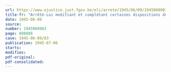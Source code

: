 ```yaml
---
url: https://www.ejustice.just.fgov.be/eli/arrete/1945/06/09/1945060903/justel
title-fr: "Arrêté-Loi modifiant et complétant certaines dispositions de la loi du 15 décembre 1937, relative à l'assurance en vue de la vieillesse et du décès prématuré"
date: 1945-06-09
source:
number: 1945060903
page: 888888
case: 1945-06-09/03
publication: 1945-07-06
starts:
modifies:
pdf-original:
pdf-consolidated:
---
```


